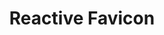 ---
  id: "1324"
  fieldLayoutId: "89"
  uid: "a74cc042-0adc-4c5c-bd5e-cb3c6741f87e"
  enabled: "1"
  archived: "0"
  dateCreated: "2018-03-15 22:03:20"
  dateUpdated: "2019-01-28 02:47:22"
  siteSettingsId: "1324"
  slug: "reactive-favicon"
  siteId: "1"
  uri: "patterns/web/entry/reactive-favicon"
  enabledForSite: "1"
  sectionId: "2"
  typeId: "2"
  authorId: "1"
  postdateCreated: "2018-03-15 22:03:00"
  expirydateCreated: null
  contentId: "1324"
  title: "Reactive Favicon"
  field_allColorsComputed: null
  field_allColorsComputedIllustration: null
  field_allColorsComputedThumbnail: null
  field_appDescription: null
  field_appDescriptionSentiment: null
  field_audio: "0"
  field_authorFaq: null
  field_bgThumbPosition: "left top"
  field_body: null
  field_captureSize: null
  field_categoriesRaw: "visibility,\nlearnability,\nrecall,"
  field_categoryInPlainText: null
  field_coldThumbTransform: null
  field_colorPalette: null
  field_contributorName: null
  field_contributorUrl: null
  field_coverColor: null
  field_dominantColor: null
  field_externalContributor: "0"
  field_fetchWebsiteData: null
  field_fullName: null
  field_gfycatSource: "DifficultFirsthandBadger"
  field_gif: "1"
  field_gumletUrl: null
  field_gumletUrlNoPreParse: null
  field_howHelps: "<p><strong>Learnability, Visibility and Recall Aid. </strong></p>\n<p>This simple behavior is a fantastic example of the value proposition and differentiation of Airtable.<br />Airtable understood that working with multiple spreadsheets is a tedious and cognitively expensive activity. This particular feature allows users to create mental models that can help them the identify specific documents faster.<br />The real-time update of the favicon serves as a reiteration of this concept and helps users to create a strong connection between the visual identifier and the content of a base. <br />It's also an excellent way to teach users that they can rely on the favicons to locate and differentiate bases across multiple tabs.</p>"
  field_howWorks: "<p>Airtable is a productivity web app that allows users to build complex databases with the ease and familiarity of a traditional spreadsheet. Users in Airtable can create bases which are smart spreadsheets that can be set to track workflows or processes. Each base has a name and users can assign them specific colors or iconography to facilitate their identification.</p>\n<p>This feature is particularly useful for large teams that are sharing and working on several bases simultaneously. <br />One particular behavior of this feature is that the resulting visual identifier (color + icon) is used as the favicon of the page when visualizing that specific base.</p>\n<p>When a user has several bases open across multiple tabs, favicons can be crucial to differentiate those bases. <br /></p>\n<p>Airtable adds extra detail to this feature by updating the favicon in real time when a user makes changes to the base identifier (color + icon). </p>\n<p><br /></p>"
  field_iconColors: null
  field_iconComputedColors: null
  field_illustrationSource: null
  field_imagePathRaw: ""
  field_imageTextOcr: null
  field_depthArticleBody: null
  field_lpSentimentScore: null
  field_lpUrl: null
  field_mediaEmbed: null
  field_mobileId: null
  field_mobileShotSrc: null
  field_newsObject: null
  field_pageFetchJsonString: null
  field_patternSrc: "Airtable"
  field_platformRaw: "Web"
  field_qualityDescription: null
  field_rawResponse: null
  field_readingDuration: null
  field_readingDurationSeconds: null
  field_readingEaseLevel: null
  field_readingEaseScore: null
  field_references: null
  field_screenshotColors: null
  field_screenshotComputedColors: null
  field_sourceFromArchive: null
  field_strategyDescription: null
  field_thumbColors: null
  field_thumbVideoUrl: null
  field_webDescription: null
  field_webTitle: null
  field_what: "<p>This is a solution found in the Airtable web app. When a user changes the name, color, and iconography of a base (a.k.a database), the favicon changes in real time, reflecting those changes.</p>"
  root: null
  lft: null
  rgt: null
  level: null
  structureId: null
  layout: layouts/post.njk
---
